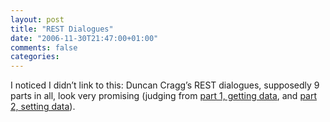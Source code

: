 ```yaml
---
layout: post
title: "REST Dialogues"
date: "2006-11-30T21:47:00+01:00"
comments: false
categories: 
---
```


<p>I noticed I didn&#8217;t link to this: Duncan Cragg&#8217;s REST dialogues, supposedly 9 parts in all, look very promising (judging from <a href="http://duncan-cragg.org/blog/post/getting-data-rest-dialogues/">part 1, getting data</a>, and <a href="http://duncan-cragg.org/blog/post/setting-data-rest-dialogues/">part 2, setting data</a>).</p>


